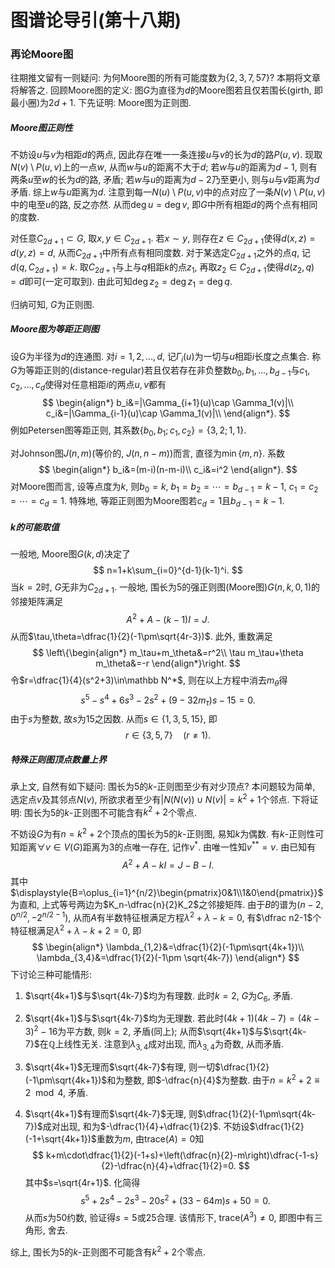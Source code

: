 # 图谱论导引(第十八期)

### 再论Moore图

往期推文留有一则疑问: 为何Moore图的所有可能度数为$\{2,3,7,57\}$? 本期将文章将解答之. 回顾Moore图的定义: 图$G$为直径为$d$的Moore图若且仅若围长(girth, 即最小圈)为$2d+1$. 下先证明: Moore图为正则图.

##### Moore图正则性

不妨设$u$与$v$为相距$d$的两点, 因此存在唯一一条连接$u$与$v$的长为$d$的路$P(u,v)$. 现取$N(v)\setminus P(u,v)$上的一点$w$, 从而$w$与$u$的距离不大于$d$; 若$w$与$u$的距离为$d-1$, 则有两条$u$至$w$的长为$d$的路, 矛盾; 若$w$与$u$的距离为$d-2$乃至更小, 则与$u$与$v$距离为$d$矛盾. 综上$w$与$u$距离为$d$. 注意到每一$N(u)\setminus P(u,v)$中的点对应了一条$N(v)\setminus P(u,v)$中的电至$u$的路, 反之亦然. 从而$\deg u=\deg v$, 即$G$中所有相距$d$的两个点有相同的度数. 

对任意$C_{2d+1}\subset G$, 取$x,y\in C_{2d+1}$. 若$x\sim y$, 则存在$z\in C_{2d+1}$使得$d(x,z)=d(y,z)=d$, 从而$C_{2d+1}$中所有点有相同度数. 对于某选定$C_{2d+1}$之外的点$q$, 记$d(q,C_{2d+1})=k$. 取$C_{2d+1}$与上与$q$相距$k$的点$z_1$, 再取$z_2\in C_{2d+1}$使得$d(z_2,q)=d$即可(一定可取到). 由此可知$\deg z_2=\deg z_1=\deg q$. 

归纳可知, $G$为正则图. 

##### Moore图为等距正则图

设$G$为半径为$d$的连通图. 对$i=1,2,\ldots, d$, 记$\Gamma_i(u)$为一切与$u$相距$i$长度之点集合. 称$G$为等距正则的(distance-regular)若且仅若存在非负整数$b_0,b_1,\ldots,b_{d-1}$与$c_1,c_2,\ldots, c_d$使得对任意相距$i$的两点$u,v$都有
$$
\begin{align*}
b_i&=|\Gamma_{i+1}(u)\cap \Gamma_1(v)|\\
c_i&=|\Gamma_{i-1}(u)\cap \Gamma_1(v)|\\
\end{align*}.
$$
例如Petersen图等距正则, 其系数$\{b_0,b_1;c_1,c_2\}=\{3,2;1,1\}$. 

对Johnson图$J(n,m)$(等价的, $J(n,n-m)$)而言, 直径为$\min\{m,n\}$. 系数
$$
\begin{align*}
b_i&=(m-i)(n-m-i)\\
c_i&=i^2
\end{align*}.
$$
对Moore图而言, 设等点度为$k$, 则$b_0=k$, $b_1=b_2=\cdots=b_{d-1}=k-1$, $c_1=c_2=\cdots=c_d=1$. 特殊地, 等距正则图为Moore图若$c_d=1$且$b_{d-1}=k-1$. 

##### $k$的可能取值

一般地, Moore图$G(k,d)$决定了
$$
n=1+k\sum_{i=0}^{d-1}(k-1)^i.
$$
当$k=2$时, $G$无非为$C_{2d+1}$. 一般地, 围长为$5$的强正则图(Moore图)$G(n,k,0,1)$的邻接矩阵满足
$$
A^2+A-(k-1)I=J.
$$
从而$\tau,\theta=\dfrac{1}{2}(-1\pm\sqrt{4r-3})$. 此外, 重数满足
$$
\left\{\begin{align*}
m_\tau+m_\theta&=r^2\\
\tau m_\tau+\theta m_\theta&=-r
\end{align*}\right.
$$
令$r=\dfrac{1}{4}(s^2+3)\in\mathbb N^*$, 则在以上方程中消去$m_\theta$得
$$
s^5-s^4+6s^3-2s^2+(9-32m_\tau)s-15=0.
$$
由于$s$为整数, 故$s$为$15$之因数. 从而$s\in\{1,3,5,15\}$, 即
$$
r\in\{3,5,7\}\quad (r\neq 1).
$$

##### 特殊正则图顶点数量上界

承上文, 自然有如下疑问: 围长为$5$的$k$-正则图至少有对少顶点? 本问题较为简单, 选定点$v$及其邻点$N(v)$, 所欲求者至少有$|N(N(v))\cup N(v)|=k^2+1$个邻点. 下将证明: 围长为$5$的$k$-正则图不可能含有$k^2+2$个零点. 

不妨设$G$为有$n=k^2+2$个顶点的围长为$5$的$k$-正则图, 易知$k$为偶数. 有$k$-正则性可知距离$\forall v\in V(G)$距离为$3$的点唯一存在, 记作$v^*$. 由唯一性知$v^*{^*}=v$. 由已知有
$$
A^2+A-kI=J-B-I.
$$
其中$\displaystyle{B=\oplus_{i=1}^{n/2}\begin{pmatrix}0&1\\1&0\end{pmatrix}}$为直和, 上式等号两边为$K_n-\dfrac{n}{2}K_2$之邻接矩阵. 由于$B$的谱为$(n-2,0^{n/2},-2^{n/2-1})$, 从而$A$有半数特征根满足方程$\lambda^2+\lambda-k=0$, 有$\dfrac n2-1$个特征根满足$\lambda^2+\lambda-k+2=0$, 即
$$
\begin{align*}
\lambda_{1,2}&=\dfrac{1}{2}(-1\pm\sqrt{4k+1})\\
\lambda_{3,4}&=\dfrac{1}{2}(-1\pm \sqrt{4k-7})
\end{align*}
$$
下讨论三种可能情形:

1. $\sqrt{4k+1}$与$\sqrt{4k-7}$均为有理数. 此时$k=2$, $G$为$C_6$, 矛盾. 

2. $\sqrt{4k+1}$与$\sqrt{4k-7}$均为无理数. 若此时$(4k+1)(4k-7)=(4k-3)^2-16$为平方数, 则$k=2$, 矛盾(同上); 从而$\sqrt{4k+1}$与$\sqrt{4k-7}$在$\mathbb Q$上线性无关. 注意到$\lambda_{3,4}$成对出现, 而$\lambda_{3,4}$为奇数, 从而矛盾. 

3. $\sqrt{4k+1}$无理而$\sqrt{4k-7}$有理, 则一切$\dfrac{1}{2}(-1\pm\sqrt{4k+1})$和为整数, 即$-\dfrac{n}{4}$为整数. 由于$n=k^2+2\equiv 2\mod 4$, 矛盾.

4. $\sqrt{4k+1}$有理而$\sqrt{4k-7}$无理, 则$\dfrac{1}{2}(-1\pm\sqrt{4k-7})$成对出现, 和为$-\dfrac{1}{4}+\dfrac{1}{2}$. 不妨设$\dfrac{1}{2}(-1+\sqrt{4k+1})$重数为$m$, 由$\mathrm{trace}(A)=0$知
   $$
   k+m\cdot\dfrac{1}{2}(-1+s)+\left(\dfrac{n}{2}-m\right)\dfrac{-1-s}{2}-\dfrac{n}{4}+\dfrac{1}{2}=0.
   $$
   其中$s=\sqrt{4r+1}$. 化简得
   $$
   s^5+2s^4-2s^3-20s^2+(33-64m)s+50=0.
   $$
   从而$s$为$50$约数, 验证得$s=5$或$25$合理. 该情形下, $\mathrm{trace}(A^3)\neq 0$, 即图中有三角形, 舍去. 

综上, 围长为$5$的$k$-正则图不可能含有$k^2+2$个零点. 